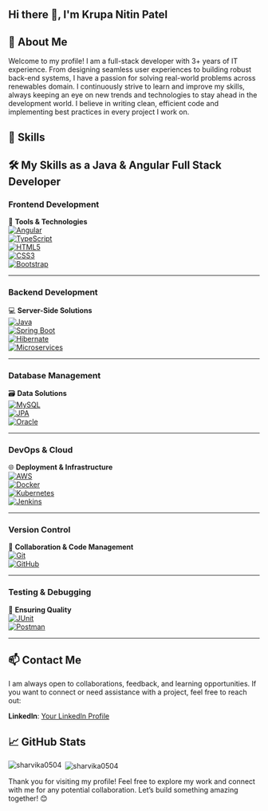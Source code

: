 ## Hi there 👋, I'm Krupa Nitin Patel

<!--
**krupapatel98/krupapatel98** is a ✨ _special_ ✨ repository because its `README.md` (this file) appears on your GitHub profile.

Here are some ideas to get you started:

- 🔭 I’m currently working on ...
- 🌱 I’m currently learning ...
- 👯 I’m looking to collaborate on ...
- 🤔 I’m looking for help with ...
- 💬 Ask me about ...
- 📫 How to reach me: ...
- 😄 Pronouns: ...
- ⚡ Fun fact: ...
-->


## 🚀 About Me

Welcome to my profile! I am a full-stack developer with 3+ years of IT experience. From designing seamless user experiences to building robust back-end systems, I have a passion for solving real-world problems across renewables domain.
I continuously strive to learn and improve my skills, always keeping an eye on new trends and technologies to stay ahead in the development world. I believe in writing clean, efficient code and implementing best practices in every project I work on.



## 🧰 Skills

## 🛠️ My Skills as a Java & Angular Full Stack Developer

### **Frontend Development**  
🚀 **Tools & Technologies**  
[![Angular](https://img.shields.io/badge/Angular-FF0000?logo=angular&logoColor=white)](https://angular.io/)  
[![TypeScript](https://img.shields.io/badge/TypeScript-3178C6?logo=typescript&logoColor=white)](https://www.typescriptlang.org/)  
[![HTML5](https://img.shields.io/badge/HTML5-E34F26?logo=html5&logoColor=white)](https://developer.mozilla.org/en-US/docs/Web/HTML)  
[![CSS3](https://img.shields.io/badge/CSS3-1572B6?logo=css3&logoColor=white)](https://developer.mozilla.org/en-US/docs/Web/CSS)  
[![Bootstrap](https://img.shields.io/badge/Bootstrap-7952B3?logo=bootstrap&logoColor=white)](https://getbootstrap.com/)  

---

### **Backend Development**  
💻 **Server-Side Solutions**  
[![Java](https://img.shields.io/badge/Java-007396?logo=java&logoColor=white)](https://www.java.com/en/)  
[![Spring Boot](https://img.shields.io/badge/Spring%20Boot-6DB33F?logo=springboot&logoColor=white)](https://spring.io/projects/spring-boot)  
[![Hibernate](https://img.shields.io/badge/Hibernate-59666C?logo=hibernate&logoColor=white)](https://hibernate.org/)  
[![Microservices](https://img.shields.io/badge/Microservices-42A5F5?logo=docker&logoColor=white)](https://www.nginx.com/resources/glossary/microservices/)

---

### **Database Management**  
🗃️ **Data Solutions**  
[![MySQL](https://img.shields.io/badge/MySQL-4479A1?logo=mysql&logoColor=white)](https://www.mysql.com/)  
[![JPA](https://img.shields.io/badge/JPA-1B9E77?logo=hibernate&logoColor=white)](https://www.eclipse.org/eclipselink/)  
[![Oracle](https://img.shields.io/badge/Oracle-F80000?logo=oracle&logoColor=white)](https://www.oracle.com/database/)

---

### **DevOps & Cloud**  
🌐 **Deployment & Infrastructure**  
[![AWS](https://img.shields.io/badge/AWS-232F3E?logo=amazonaws&logoColor=white)](https://aws.amazon.com/)  
[![Docker](https://img.shields.io/badge/Docker-2496ED?logo=docker&logoColor=white)](https://www.docker.com/)  
[![Kubernetes](https://img.shields.io/badge/Kubernetes-326CE5?logo=kubernetes&logoColor=white)](https://kubernetes.io/)  
[![Jenkins](https://img.shields.io/badge/Jenkins-D24939?logo=jenkins&logoColor=white)](https://www.jenkins.io/)  

---

### **Version Control**  
🔄 **Collaboration & Code Management**  
[![Git](https://img.shields.io/badge/Git-F05032?logo=git&logoColor=white)](https://git-scm.com/)  
[![GitHub](https://img.shields.io/badge/GitHub-181717?logo=github&logoColor=white)](https://github.com/)  

---

### **Testing & Debugging**  
🧪 **Ensuring Quality**  
[![JUnit](https://img.shields.io/badge/JUnit-25A162?logo=junit5&logoColor=white)](https://junit.org/)  
[![Postman](https://img.shields.io/badge/Postman-FF6C37?logo=postman&logoColor=white)](https://www.postman.com/)  

---



## 📫 Contact Me

I am always open to collaborations, feedback, and learning opportunities. If you want to connect or need assistance with a project, feel free to reach out:

**LinkedIn**: [Your LinkedIn Profile](https://www.linkedin.com/in/krupanpatel03/)

## 📈 GitHub Stats
<p><img align="left" src="https://github-readme-stats.vercel.app/api/top-langs?username=krupapatel98&show_icons=true&locale=en&layout=compact" alt="sharvika0504" /></p>

<p>&nbsp;<img align="center" src="https://github-readme-stats.vercel.app/api?username=krupapatel98&show_icons=true&locale=en" alt="sharvika0504" /></p>


Thank you for visiting my profile! Feel free to explore my work and connect with me for any potential collaboration. Let’s build something amazing together! 😊
